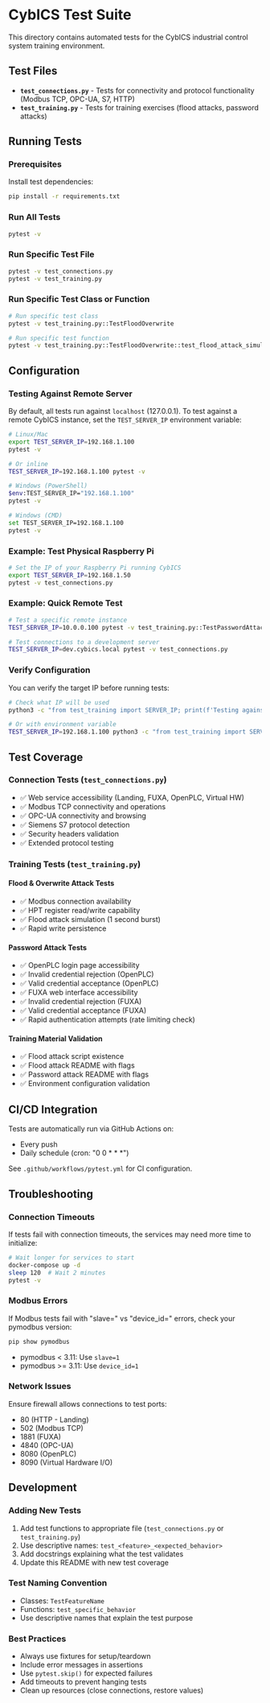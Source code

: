 # CybICS Test Suite

This directory contains automated tests for the CybICS industrial control system training environment.

## Test Files

- **`test_connections.py`** - Tests for connectivity and protocol functionality (Modbus TCP, OPC-UA, S7, HTTP)
- **`test_training.py`** - Tests for training exercises (flood attacks, password attacks)

## Running Tests

### Prerequisites

Install test dependencies:

```bash
pip install -r requirements.txt
```

### Run All Tests

```bash
pytest -v
```

### Run Specific Test File

```bash
pytest -v test_connections.py
pytest -v test_training.py
```

### Run Specific Test Class or Function

```bash
# Run specific test class
pytest -v test_training.py::TestFloodOverwrite

# Run specific test function
pytest -v test_training.py::TestFloodOverwrite::test_flood_attack_simulation
```

## Configuration

### Testing Against Remote Server

By default, all tests run against `localhost` (127.0.0.1). To test against a remote CybICS instance, set the `TEST_SERVER_IP` environment variable:

```bash
# Linux/Mac
export TEST_SERVER_IP=192.168.1.100
pytest -v

# Or inline
TEST_SERVER_IP=192.168.1.100 pytest -v

# Windows (PowerShell)
$env:TEST_SERVER_IP="192.168.1.100"
pytest -v

# Windows (CMD)
set TEST_SERVER_IP=192.168.1.100
pytest -v
```

### Example: Test Physical Raspberry Pi

```bash
# Set the IP of your Raspberry Pi running CybICS
export TEST_SERVER_IP=192.168.1.50
pytest -v test_connections.py
```

### Example: Quick Remote Test

```bash
# Test a specific remote instance
TEST_SERVER_IP=10.0.0.100 pytest -v test_training.py::TestPasswordAttack

# Test connections to a development server
TEST_SERVER_IP=dev.cybics.local pytest -v test_connections.py
```

### Verify Configuration

You can verify the target IP before running tests:

```bash
# Check what IP will be used
python3 -c "from test_training import SERVER_IP; print(f'Testing against: {SERVER_IP}')"

# Or with environment variable
TEST_SERVER_IP=192.168.1.100 python3 -c "from test_training import SERVER_IP; print(f'Testing against: {SERVER_IP}')"
```

## Test Coverage

### Connection Tests (`test_connections.py`)

- ✅ Web service accessibility (Landing, FUXA, OpenPLC, Virtual HW)
- ✅ Modbus TCP connectivity and operations
- ✅ OPC-UA connectivity and browsing
- ✅ Siemens S7 protocol detection
- ✅ Security headers validation
- ✅ Extended protocol testing

### Training Tests (`test_training.py`)

#### Flood & Overwrite Attack Tests
- ✅ Modbus connection availability
- ✅ HPT register read/write capability
- ✅ Flood attack simulation (1 second burst)
- ✅ Rapid write persistence

#### Password Attack Tests
- ✅ OpenPLC login page accessibility
- ✅ Invalid credential rejection (OpenPLC)
- ✅ Valid credential acceptance (OpenPLC)
- ✅ FUXA web interface accessibility
- ✅ Invalid credential rejection (FUXA)
- ✅ Valid credential acceptance (FUXA)
- ✅ Rapid authentication attempts (rate limiting check)

#### Training Material Validation
- ✅ Flood attack script existence
- ✅ Flood attack README with flags
- ✅ Password attack README with flags
- ✅ Environment configuration validation

## CI/CD Integration

Tests are automatically run via GitHub Actions on:
- Every push
- Daily schedule (cron: "0 0 * * *")

See `.github/workflows/pytest.yml` for CI configuration.

## Troubleshooting

### Connection Timeouts

If tests fail with connection timeouts, the services may need more time to initialize:

```bash
# Wait longer for services to start
docker-compose up -d
sleep 120  # Wait 2 minutes
pytest -v
```

### Modbus Errors

If Modbus tests fail with "slave=" vs "device_id=" errors, check your pymodbus version:

```bash
pip show pymodbus
```

- pymodbus < 3.11: Use `slave=1`
- pymodbus >= 3.11: Use `device_id=1`

### Network Issues

Ensure firewall allows connections to test ports:
- 80 (HTTP - Landing)
- 502 (Modbus TCP)
- 1881 (FUXA)
- 4840 (OPC-UA)
- 8080 (OpenPLC)
- 8090 (Virtual Hardware I/O)

## Development

### Adding New Tests

1. Add test functions to appropriate file (`test_connections.py` or `test_training.py`)
2. Use descriptive names: `test_<feature>_<expected_behavior>`
3. Add docstrings explaining what the test validates
4. Update this README with new test coverage

### Test Naming Convention

- Classes: `TestFeatureName`
- Functions: `test_specific_behavior`
- Use descriptive names that explain the test purpose

### Best Practices

- Always use fixtures for setup/teardown
- Include error messages in assertions
- Use `pytest.skip()` for expected failures
- Add timeouts to prevent hanging tests
- Clean up resources (close connections, restore values)
